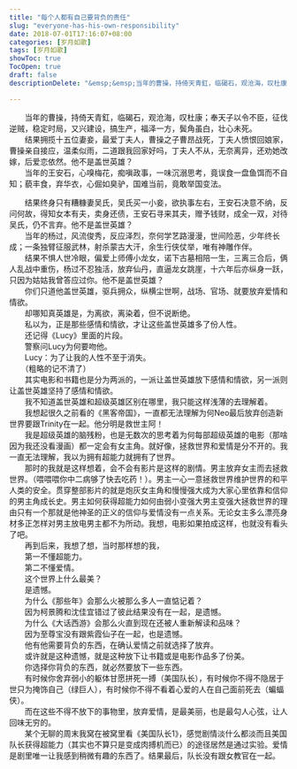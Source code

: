 ```yaml
---
title: "每个人都有自己要背负的责任"
slug: "everyone-has-his-own-responsibility"
date: 2018-07-01T17:16:07+08:00
categories: [岁月如歌]
tags: [岁月如歌]
showToc: true
TocOpen: true
draft: false
descriptionDelete: "&emsp;&emsp;当年的曹操，持倚天青釭，临碣石，观沧海，叹杜康；奉天子以令不臣，征伐逆贼，稳定时局，又兴建设，搞生产，福泽一方，鬓角"

---
```

                
&emsp;&emsp;当年的曹操，持倚天青釭，临碣石，观沧海，叹杜康；奉天子以令不臣，征伐逆贼，稳定时局，又兴建设，搞生产，福泽一方，鬓角虽白，壮心未死。
<br>
　　结果拥揽十五位妻妾，最爱丁夫人，曹操之子曹昂战死，丁夫人愤恨回娘家，曹操亲自接应，温柔似雨，二道跟我回家好吗，丁夫人不从，无奈离异，还劝她改嫁，后爱恋依然。他不是盖世英雄？
<br>
　　当年的王安石，心嗅梅花，痴嗔政事，一味沉溺思考，竟误食一盘鱼饵而不自知；藐丰食，弃华衣，心倔如臭驴，国难当前，竟敢举国变法。
<br>

　　结果终身只有糟糠妻吴氏，吴氏买一小妾，欲执事左右，王安石决意不纳，反问何故，得知女本有夫，卖身还债，王安石寻来其夫，赠予钱财，成全一双，对待吴氏，仍不言弃。他不是盖世英雄？
<br>
　　当年的杨过，风流俊秀，反应泽烈，奈何学艺路漫漫，世间险恶，少年终长成；一条独臂征服武林，射杀蒙古大汗，余生行侠仗举，唯有神雕作伴。
<br>
　　结果不惧人世冷眼，偏爱上师傅小龙女，诺下古墓相陪一生，三离三合后，俩人乱战中重伤，杨过不忍独活，放弃仙丹，直逼龙女跳崖，十六年后亦纵身一跃，只因为姑姑我曾答应过你。他不是盖世英雄？
<br>
　　你们只道他盖世英雄，驱兵拥众，纵横尘世啊，战场、官场、就要放弃爱情和情欲。
<br>
　　却哪知真英雄是，为离欲，离染着，但不说断绝。
<br>
　　私以为，正是那些感情和情欲，才让这些盖世英雄多了份人性。
<br>
　　还记得《Lucy》里面的片段。
<br>
　　警察问Lucy为何要吻他。
<br>
　　Lucy：为了让我的人性不至于消失。
<br>
　　（粗略的记不清了）
<br>
　　其实电影和书籍也是分为两派的，一派让盖世英雄放下感情和情欲，另一派则让盖世英雄坚持了感情和情欲。
<br>
　　我不知道盖世英雄和超级英雄区别在哪里，我只能这样浅薄的去理解着。
<br>
　　我想起很久之前看的《黑客帝国》，一直都无法理解为何Neo最后放弃创造新世界要跟Trinity在一起。他分明是救世主阿！
<br>
　　我是超级英雄的脑残粉，也是无数次的思考着为何每部超级英雄的电影（那啥因为我还没看漫画）都一定会有女主角。就好像，拯救世界和爱情是分不开的。我一直无法理解，我以为拥有超能力就拥有了世界。
<br>
　　那时的我就是这样想着，会不会有影片是这样的剧情。男主放弃女主而去拯救世界。（喂喂喂你中二病够了快去吃药！）。男主一心一意拯救世界维护世界的和平人类的安全。贯穿整部影片的就是炮灰女主角和慢慢强大成为大家心里依靠和信仰的男主角成长史。男主如何获得超能力如何由弱小变强大男主变强大拯救世界的理由只有一个那就是他神圣的正义的信仰与爱情没有一点关系。无论女主多么漂亮身材多正怎样对男主放电男主都不为所动。我想，电影如果拍成这样，也就没有看头了吧。
<br>
　　再到后来，我想了想，当时那样想的我，
<br>
　　第一不懂超能力。
<br>
　　第二不懂爱情。
<br>
　　这个世界上什么最美？
<br>
　　是遗憾。
<br>
　　为什么《那些年》会那么火被那么多人一直惦记着？
<br>
　　因为柯景腾和沈佳宜错过了彼此结果没有在一起，是遗憾。
<br>
　　为什么《大话西游》会那么火直到现在还被人重新解读和品味？
<br>
　　因为至尊宝没有跟紫霞仙子在一起，也是遗憾。
<br>
　　他有他需要背负的东西，在确认爱情之前就选择了放弃。
<br>
　　或许就是这种遗憾，就是这种放下让书籍或是电影作品多了份美。
<br>
　　你选择你背负的东西，就必然要放下一些东西。
<br>
　　有时候你舍弃弱小的躯体甘愿拼死一搏（美国队长），有时候你不得不隐居于世只为掩饰自己（绿巨人），有时候你不得不看着心爱的人在自己面前死去（蝙蝠侠）。
<br>
　　而在这些不得不放下的事物里，放弃爱情，是最美丽，也是最勾人心弦，让人回味无穷的。
<br>
　　某个无聊的周末我窝在被窝里看《美国队长1》，感觉剧情淡什么都淡而且美国队长获得超能力（其实也不算只是变成肉搏机而已）的途径居然是通过实验。爱情是剧里唯一让我感到稍微有趣的东西了。结果最后，队长没有跟女教官在一起。